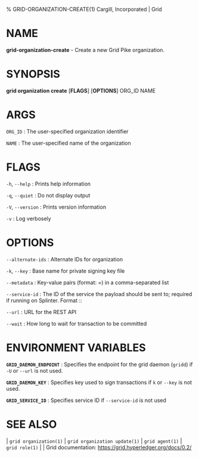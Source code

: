 % GRID-ORGANIZATION-CREATE(1) Cargill, Incorporated | Grid
<!--
  Copyright 2021 Cargill Incorporated
  Licensed under Creative Commons Attribution 4.0 International License
  https://creativecommons.org/licenses/by/4.0/
-->

NAME
====

**grid-organization-create** - Create a new Grid Pike organization.

SYNOPSIS
========

**grid organization create** \[**FLAGS**\] \[**OPTIONS**\] ORG_ID NAME

ARGS
====

`ORG_ID`
: The user-specified organization identifier

`NAME`
: The user-specified name of the organization

FLAGS
=====

`-h`, `--help`
: Prints help information

`-q`, `--quiet`
: Do not display output

`-V`, `--version`
: Prints version information

`-v`
: Log verbosely

OPTIONS
=======

`--alternate-ids`
: Alternate IDs for organization

`-k`, `--key`
: Base name for private signing key file

`--metadata`
: Key-value pairs (format: <key>=<value>) in a comma-separated list

`--service-id`
: The ID of the service the payload should be sent to; required if running on
Splinter. Format <circuit-id>::<service-id>

`--url`
: URL for the REST API

`--wait`
: How long to wait for transaction to be committed

ENVIRONMENT VARIABLES
=====================

**`GRID_DAEMON_ENDPOINT`**
: Specifies the endpoint for the grid daemon (`gridd`)
  if `-U` or `--url` is not used.

**`GRID_DAEMON_KEY`**
: Specifies key used to sign transactions if `k` or `--key`
  is not used.

**`GRID_SERVICE_ID`**
: Specifies service ID if `--service-id` is not used

SEE ALSO
========
| `grid organization(1)`
| `grid organization update(1)`
| `grid agent(1)`
| `grid role(1)`
|
| Grid documentation: https://grid.hyperledger.org/docs/0.2/
